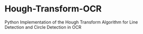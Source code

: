 # Hough-Transform-OCR

Python Implementation of the Hough Transform Algorithm for Line Detection
 and Circle Detection in OCR
